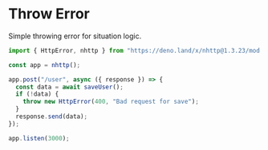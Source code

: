 # Throw Error

Simple throwing error for situation logic.

```js
import { HttpError, nhttp } from "https://deno.land/x/nhttp@1.3.23/mod.ts";

const app = nhttp();

app.post("/user", async ({ response }) => {
  const data = await saveUser();
  if (!data) {
    throw new HttpError(400, "Bad request for save");
  }
  response.send(data);
});

app.listen(3000);
```
